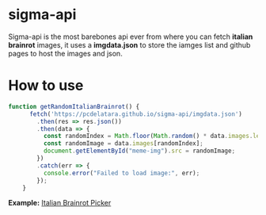 # sigma-api
Sigma-api is the most barebones api ever from where you can fetch **italian brainrot** images, it uses a **imgdata.json** to store the iamges list and github pages to host the images and json.

# How to use

```javascript
function getRandomItalianBrainrot() {
      fetch('https://pcdelatara.github.io/sigma-api/imgdata.json')
        .then(res => res.json())
        .then(data => {
          const randomIndex = Math.floor(Math.random() * data.images.length);
          const randomImage = data.images[randomIndex];
          document.getElementById("meme-img").src = randomImage;
        })
        .catch(err => {
          console.error("Failed to load image:", err);
        });
    }
```

**Example:** [Italian Brainrot Picker](https://pcdelatara.github.io/sigma-api)
